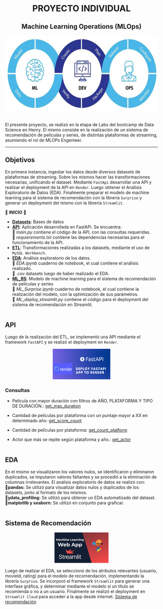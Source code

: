 <h1 align=center> PROYECTO INDIVIDUAL</h1>
<h2 align=center> Machine Learning Operations (MLOps)</h2>

<p align="center"> <img src="img\Devops-vs-Mlops.jpg"  height=250 ></p>
<br>
El presente proyecto, se realizó en la etapa de Labs del bootcamp de Data Science en Henry. El mismo consiste en la realización de un sistema de recomendación de películas y series, de distintas plataformas de streaming, asumiendo el rol de MLOPs Engenieer.

<hr>

## Objetivos
En primera instancia, ingestar los datos desde diversos datasets de plataformas de streaming. Sobre los mismos hacer las transformaciones necesarias, unificando el dataset. Mediante `FastApi` desarrollar una API y realizar el deployment de la API en `Render`. Luego obtener el Análisis Exploratorio de Datos (EDA). Finalmente preparar el modelo de machine learning para el sistema de recomendación con la librería `Surprise` y generar un deployment del mismo con la librería `Streamlit`.

:large_blue_circle: **INICIO** :large_blue_circle:

* [**Datasets**](Datasets): Bases de datos
* [**API**](API): Aplicación desarrollada en FastAPi. Se encuentra: <br> 
:small_blue_diamond: _main.py_ contiene el código de la API, con las consultas requeridas. <br> 
:small_blue_diamond: _requierements.txt_ contiene las dependencias necesarias para el funcionamiento de la API.
* [**ETL**](ETL): Transformaciones realizadas a los datasets, mediante el uso de `MySQL Workbench`.
* [**EDA**](EDA): Análisis exploratorio de los datos. <br>
:small_blue_diamond: _EDA.ipynb_ cuaderno de notebook, el cual contiene el análisis realizado.<br>
:small_blue_diamond: _.csv_ datasets luego de haber realizado el EDA.
* [**ML_RS**](ML_RS): Modelo de machine learning para el sistema de recomendación de películas y series <br> 
:small_blue_diamond: *ML_Surprise.ipynb* cuaderno de notebook, el cual contiene la realización del modelo, con la optimización de sus parámetros.<br>
:small_blue_diamond: *ML_deploy_streamlit.py* contiene el código para el deployment del sistema de recomendación en Streamlit.
<br><br>

## API

Luego de la realización del ETL, se implementó una API mediante el framework `FastAPI` y se realizó el deployment en `Render`. 
<p style = 'text-align:center;'>  <img src="img\Fastapi_render.png" height=100 ></p>

### Consultas

* Película con mayor duración con filtros de AÑO, PLATAFORMA Y TIPO DE DURACIÓN.: [get_max_duration](https://pi-ml-ops-duque.onrender.com/docs#/default/get_max_duration_get_max_duration__year___platform___duration_type___get)


* Cantidad de películas por plataforma con un puntaje mayor a XX en determinado año: [get_score_count](https://pi-ml-ops-duque.onrender.com/docs#/default/get_score_count_get_score_count__platform___scored___year___get)

* Cantidad de películas por plataforma: [get_count_platform](https://pi-ml-ops-duque.onrender.com/docs#/default/get_count_platform_get_count_platform__platform___get)

* Actor que más se repite según plataforma y año.: [get_actor](https://pi-ml-ops-duque.onrender.com/docs#/default/get_actor_get_actor__platform___year___get)
<br><br>

## EDA

En el mismo se visualizaron los valores nulos, se identificaron y eliminaron duplicados, se imputaron valores faltantes y se procedió a la eliminación de columnas irrelevantes.
El analisis exploratorio de datos se realizó con:    
:small_blue_diamond:**pandas:** Se utilizó para visualizar datos nulos y duplicados de los datasets, junto al formato de los mismos.  
:small_blue_diamond:**ydata_profiling:** Se utilizó para obtener un EDA automatizado del dataset.   
:small_blue_diamond:**matplotlib y seaborn:** Se utilizó en conjunto para graficar.
<br><br>

## Sistema de Recomendación

<p style = 'text-align:center;'>  <img src="img\streamlit.jpg" height=100 ></p>

Luego de realizar el EDA, se seleccionó de los atributos relevantes (usuario, movieId, rating) para el modelo de recomendación, implementando la librería `Surprise`.
Se incorporó el framework `Streamlit` para generar una interfase gráfica, y determinar mediante el modelo si un título se recomienda o no a un usuario. Finalmente se realizó el deployment en `Streamlit Cloud` para acceder a la app desde internet. [Sistema de recomendación](https://elduke28-poyecto-individual-ml-rsml-deploy-streamlit-us54mv.streamlit.app/)